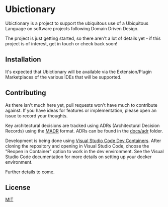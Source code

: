 # Ubictionary

Ubictionary is a project to support the ubiquitous use of a Ubiquitous Language on software projects following Domain Driven Design.

The project is just getting started, so there aren't a lot of details yet - if this project is of interest, get in touch or check back soon!

## Installation

It's expected that Ubictionary will be available via the Extension/Plugin Marketplaces of the various IDEs that will be supported.

## Contributing

As there isn't much here yet, pull requests won't have much to contribute against. If you have ideas for features or implementation, please open an issue to record your thoughts.

Key architectural decisions are tracked using ADRs (Architectural Decision Records) using the [MADR](https://adr.github.io/madr/) format.  ADRs can be found in the [docs/adr](docs/adr) folder.

Development is being done using [Visual Studio Code Dev Containers](https://code.visualstudio.com/docs/remote/containers). After cloning the repository and opening in Visual Studio Code, choose the "Reopen in Container" option to work in the dev environment. See the Visual Studio Code documentation for more details on setting up your docker environment.

Further details to come.

## License
[MIT](https://choosealicense.com/licenses/mit/)